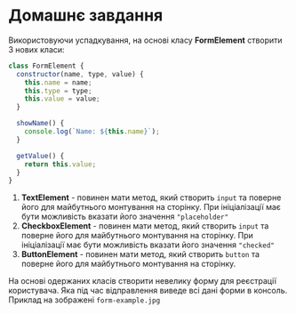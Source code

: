 # Домашнє завдання

Використовуючи успадкування, на основі класу **FormElement** створити 3 нових класи:

```js
class FormElement {
  constructor(name, type, value) {
    this.name = name;
    this.type = type;
    this.value = value;
  }

  showName() {
    console.log(`Name: ${this.name}`);
  }

  getValue() {
    return this.value;
  }
}
```

1. **TextElement** - повинен мати метод, який створить ```input``` та поверне його для майбутнього монтування на сторінку. При ініціалізації має бути можливість вказати його значення ```"placeholder"```
2. **CheckboxElement** - повинен мати метод, який створить ```input``` та поверне його для майбутнього монтування на сторінку. При ініціалізації має бути можливість вказати його значення ```"checked"```
3. **ButtonElement** - повинен мати метод, який створить ```button``` та поверне його для майбутнього монтування на сторінку.


На основі одержаних класів створити невелику форму для реєстрації користувача. Яка під час відправлення виведе всі дані форми в консоль. Приклад на зображені ```form-example.jpg```
